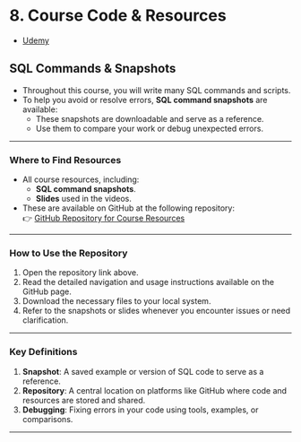 # **8. Course Code & Resources**

- [Udemy](https://www.udemy.com/course/sql-the-complete-developers-guide-mysql-postgresql/learn/lecture/28614066#overview)

## **SQL Commands & Snapshots**

- Throughout this course, you will write many SQL commands and scripts.
- To help you avoid or resolve errors, **SQL command snapshots** are available:
  - These snapshots are downloadable and serve as a reference.
  - Use them to compare your work or debug unexpected errors.

---

### **Where to Find Resources**

- All course resources, including:
  - **SQL command snapshots**.
  - **Slides** used in the videos.
- These are available on GitHub at the following repository:  
  👉 [GitHub Repository for Course Resources](https://github.com/academind/sql-complete-guide-code)

---

### **How to Use the Repository**

1. Open the repository link above.
2. Read the detailed navigation and usage instructions available on the GitHub page.
3. Download the necessary files to your local system.
4. Refer to the snapshots or slides whenever you encounter issues or need clarification.

---

### **Key Definitions**

1. **Snapshot**: A saved example or version of SQL code to serve as a reference.
2. **Repository**: A central location on platforms like GitHub where code and resources are stored and shared.
3. **Debugging**: Fixing errors in your code using tools, examples, or comparisons.

---
